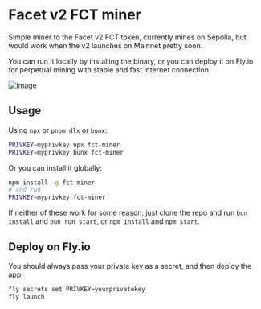 # Facet v2 FCT miner

Simple miner to the Facet v2 FCT token, currently mines on Sepolia, but would work when the v2 launches on Mainnet pretty soon.

You can run it locally by installing the binary, or you can deploy it on Fly.io for perpetual mining with stable and fast internet connection.

![image](https://github.com/user-attachments/assets/805c0a22-8b30-4ec5-8bd2-c7ec2ed90a26)

## Usage

Using `npx` or `pnpm dlx` or `bunx`:

```bash
PRIVKEY=myprivkey npx fct-miner
PRIVKEY=myprivkey bunx fct-miner
```

Or you can install it globally:

```bash
npm install -g fct-miner
# and run
PRIVKEY=myprivkey fct-miner
```

If neither of these work for some reason, just clone the repo and run `bun install` and `bun run start`, or `npm install` and `npm start`.

## Deploy on Fly.io

You should always pass your private key as a secret, and then deploy the app:

```bash
fly secrets set PRIVKEY=yourprivatekey
fly launch
```
